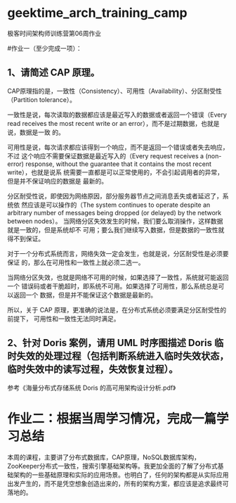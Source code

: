 # geektime_arch_training_camp
极客时间架构师训练营第06周作业

#作业一（至少完成一项）：
## 1、请简述 CAP 原理。
CAP原理指的是，一致性（Consistency）、可用性（Availability）、分区耐受性（Partition tolerance）。

一致性是说，每次读取的数据都应该是最近写入的数据或者返回一个错误（Every read receives the most recent write or an error），而不是过期数据，也就是说，数据是一致 的。

可用性是说，每次请求都应该得到一个响应，而不是返回一个错误或者失去响应，不过 这个响应不需要保证数据是最近写入的（Every request receives a (non-error) response, without the guarantee that it contains the most recent write），也就是说系 统需要一直都是可以正常使用的，不会引起调用者的异常，但是并不保证响应的数据是 最新的。

分区耐受性说，即使因为网络原因，部分服务器节点之间消息丢失或者延迟了，系统依 然应该是可以操作的（The system continues to operate despite an arbitrary number of messages being dropped (or delayed) by the network between nodes）。
当网络分区失效发生的时候，我们要么取消操作，这样数据就是一致的，但是系统却不 可用；要么我们继续写入数据，但是数据的一致性就得不到保证。

对于一个分布式系统而言，网络失效一定会发生，也就是说，分区耐受性是必须要保证 的，那么在可用性和一致性上就必须二选一。

当网络分区失效，也就是网络不可用的时候，如果选择了一致性，系统就可能返回一个 错误码或者干脆超时，即系统不可用。如果选择了可用性，那么系统总是可以返回一个 数据，但是并不能保证这个数据是最新的。

所以，关于 CAP 原理，更准确的说法是，在分布式系统必须要满足分区耐受性的前提下， 可用性和一致性无法同时满足。

## 2、针对 Doris 案例，请用 UML 时序图描述 Doris 临时失效的处理过程（包括判断系统进入临时失效状态，临时失效中的读写过程，失效恢复过程）。

参考《海量分布式存储系统 Doris 的高可用架构设计分析.pdf》

# 作业二：根据当周学习情况，完成一篇学习总结
本周的课程，主要讲了分布式数据库，CAP原理，NoSQL数据库架构，ZooKeeper分布式一致性，搜索引擎基础架构等。我更加全面的了解了分布式基础架构的一些基础原理和实际的应用场景。也明白了，任何的架构都是从实际应用出发产生的，而不是凭空想象创造出来的，所有的架构方案，都应该是追求最终可落地的。